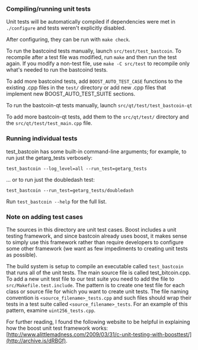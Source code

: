 ### Compiling/running unit tests

Unit tests will be automatically compiled if dependencies were met in `./configure`
and tests weren't explicitly disabled.

After configuring, they can be run with `make check`.

To run the bastcoind tests manually, launch `src/test/test_bastcoin`. To recompile
after a test file was modified, run `make` and then run the test again. If you
modify a non-test file, use `make -C src/test` to recompile only what's needed
to run the bastcoind tests.

To add more bastcoind tests, add `BOOST_AUTO_TEST_CASE` functions to the existing
.cpp files in the `test/` directory or add new .cpp files that
implement new BOOST_AUTO_TEST_SUITE sections.

To run the bastcoin-qt tests manually, launch `src/qt/test/test_bastcoin-qt`

To add more bastcoin-qt tests, add them to the `src/qt/test/` directory and
the `src/qt/test/test_main.cpp` file.

### Running individual tests

test_bastcoin has some built-in command-line arguments; for
example, to run just the getarg_tests verbosely:

    test_bastcoin --log_level=all --run_test=getarg_tests

... or to run just the doubledash test:

    test_bastcoin --run_test=getarg_tests/doubledash

Run `test_bastcoin --help` for the full list.

### Note on adding test cases

The sources in this directory are unit test cases.  Boost includes a
unit testing framework, and since bastcoin already uses boost, it makes
sense to simply use this framework rather than require developers to
configure some other framework (we want as few impediments to creating
unit tests as possible).

The build system is setup to compile an executable called `test_bastcoin`
that runs all of the unit tests.  The main source file is called
test_bitcoin.cpp. To add a new unit test file to our test suite you need
to add the file to `src/Makefile.test.include`. The pattern is to create
one test file for each class or source file for which you want to create
unit tests.  The file naming convention is `<source_filename>_tests.cpp`
and such files should wrap their tests in a test suite
called `<source_filename>_tests`. For an example of this pattern,
examine `uint256_tests.cpp`.

For further reading, I found the following website to be helpful in
explaining how the boost unit test framework works:
[http://www.alittlemadness.com/2009/03/31/c-unit-testing-with-boosttest/](http://archive.is/dRBGf).
